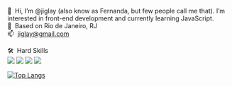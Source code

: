 👋 &nbsp;Hi, I’m @jiglay (also know as Fernanda, but few people call me that). I’m interested in front-end development and currently learning JavaScript.<br>
📍 &nbsp;Based on Rio de Janeiro, RJ<br>
📫 &nbsp;jiglay@gmail.com<br>

🛠 &nbsp;Hard Skills<br>
<img src="https://img.shields.io/badge/HTML5-E34F26?style=for-the-badge&logo=html5&logoColor=white" />
<img src="https://img.shields.io/badge/CSS3-1572B6?style=for-the-badge&logo=css3&logoColor=white" />
<img src="https://img.shields.io/badge/JavaScript-F7DF1E?style=for-the-badge&logo=javascript&logoColor=black" />
<img src="https://img.shields.io/badge/PHP-777BB4?style=for-the-badge&logo=php&logoColor=white" />

[![Top Langs](https://github-readme-stats.vercel.app/api/top-langs/?username=jiglay&theme=radical)](https://github.com/jiglay/github-readme-stats)

<!---
jiglay/jiglay is a ✨ special ✨ repository because its `README.md` (this file) appears on your GitHub profile.
You can click the Preview link to take a look at your changes.
--->
